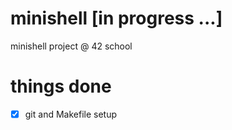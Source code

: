 # minishell [in progress ...]
minishell project @ 42 school

# things done
- [x] git and Makefile setup
